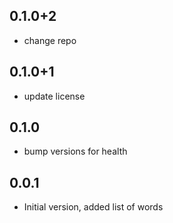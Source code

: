 ## 0.1.0+2
- change repo

## 0.1.0+1
- update license

## 0.1.0
- bump versions for health

## 0.0.1
- Initial version, added list of words

